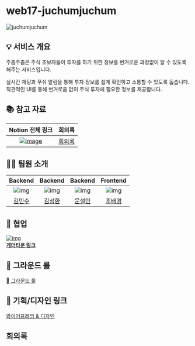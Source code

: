 # web17-juchumjuchum

![juchumjuchum](https://github.com/user-attachments/assets/5f66cf11-95b4-48a6-8ca4-5e839b45f2d2)

## 💡 서비스 개요

주춤주춤은 주식 초보자들이 투자를 하기 위한 정보를 번거로운 과정없이 알 수 있도록 해주는 서비스입니다.

실시간 채팅과 푸쉬 알림을 통해 투자 정보를 쉽게 확인하고 소통할 수 있도록 돕습니다. 직관적인 UI를 통해 번거로움 없이 주식 투자에 필요한 정보를 제공합니다.

## 📚 참고 자료

| Notion 전체 링크 | 회의록 |
|:---:|:---:|
|[![image](https://github.com/user-attachments/assets/38ad678d-4eef-4e5e-b151-70dcca6f76bc)](https://dev-sunghwki.notion.site/95d18b1ae29e4cd984d711426efe84f7?pvs=4)|[회의록](https://www.notion.so/dev-sunghwki/a8eb8a943cd144adb33efccbffcc9e4b?v=908f02e84c6b45098b8a820867f40d49)|

## 👨‍🎓 팀원 소개

| Backend | Backend | Backend | Frontend |
|:---:|:---:|:---:|:---:|
| ![img](https://github.com/xjfcnfw3.png) | ![img](https://avatars.githubusercontent.com/u/52474291?v=4)  | ![img](https://github.com/demian-m00n.png)  | ![img](https://github.com/baegyeong.png) |
| [김민수](https://github.com/xjfcnfw3) | [김성환](https://github.com/swkim12345) | [문설민](https://github.com/demian-m00n) | [조배경](https://github.com/baegyeong) |

## 🚀 협업

[ ![img](https://app.gather.town/images/spinner.png) </br> <b >게더타운 링크</b>](https://app.gather.town/app/lsoBY69eB0S1eQCC/boostcamp-Web17)

## 📏 그라운드 룰

[📏 그라운드 룰](https://dev-sunghwki.notion.site/80e2671e62e6478687ed03ce092792b7?pvs=4)

## 🎨 기획/디자인 링크

[와이어프레임 & 디자인](https://www.figma.com/design/g24Tzu1RQUtANxwSYyP8HA/%ED%94%84%EB%A1%9C%ED%86%A0%ED%83%80%EC%9E%85?node-id=11-2&node-type=canvas&t=ljPfdEB64qH127wm-0)

##  회의록


